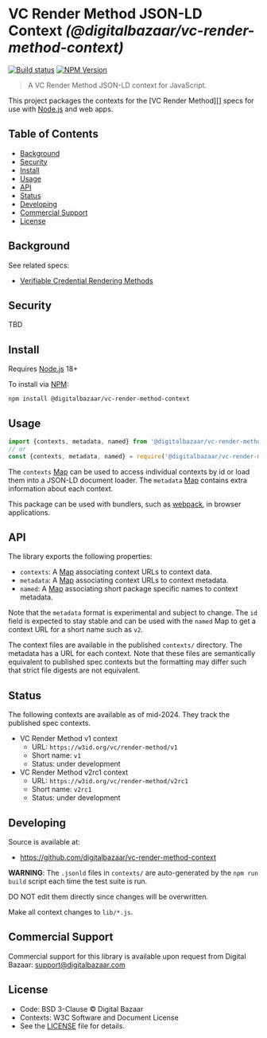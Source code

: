 # VC Render Method JSON-LD Context _(@digitalbazaar/vc-render-method-context)_

[![Build status](https://img.shields.io/github/actions/workflow/status/digitalbazaar/vc-render-method-context/main.yml)](https://github.com/digitalbazaar/vc-render-method-context/actions/workflow/main.yml)
[![NPM Version](https://img.shields.io/npm/v/@digitalbazaar/vc-render-method-context.svg)](https://npm.im/@digitalbazaar/vc-render-method-context)

> A VC Render Method JSON-LD context for JavaScript.

This project packages the contexts for the [VC Render Method][] specs for use
with [Node.js][] and web apps.

## Table of Contents

- [Background](#background)
- [Security](#security)
- [Install](#install)
- [Usage](#usage)
- [API](#api)
- [Status](#status)
- [Developing](#developing)
- [Commercial Support](#commercial-support)
- [License](#license)

## Background

See related specs:

* [Verifiable Credential Rendering Methods](https://w3c-ccg.github.io/vc-render-method/)

## Security

TBD

## Install

Requires [Node.js][] 18+

To install via [NPM][]:

```
npm install @digitalbazaar/vc-render-method-context
```

## Usage

```js
import {contexts, metadata, named} from '@digitalbazaar/vc-render-method-context';
// or
const {contexts, metadata, named} = require('@digitalbazaar/vc-render-method-context');
```

The `contexts` [Map][] can be used to access individual contexts by id or load
them into a JSON-LD document loader. The `metadata` [Map][] contains
extra information about each context.

This package can be used with bundlers, such as [webpack][], in browser
applications.

## API

The library exports the following properties:
- `contexts`: A [Map][] associating context URLs to context data.
- `metadata`: A [Map][] associating context URLs to context metadata.
- `named`: A [Map][] associating short package specific names to context
  metadata.

Note that the `metadata` format is experimental and subject to change. The `id`
field is expected to stay stable and can be used with the `named` Map to get a
context URL for a short name such as `v2`.

The context files are available in the published `contexts/` directory. The
metadata has a URL for each context. Note that these files are semantically
equivalent to published spec contexts but the formatting may differ such that
strict file digests are not equivalent.

## Status

The following contexts are available as of mid-2024. They track the published
spec contexts.

- VC Render Method v1 context
  - URL: `https://w3id.org/vc/render-method/v1`
  - Short name: `v1`
  - Status: under development
- VC Render Method v2rc1 context
  - URL: `https://w3id.org/vc/render-method/v2rc1`
  - Short name: `v2rc1`
  - Status: under development

## Developing

Source is available at:
- https://github.com/digitalbazaar/vc-render-method-context

**WARNING**: The `.jsonld` files in `contexts/` are auto-generated by the `npm
run build` script each time the test suite is run.

DO NOT edit them directly since changes will be overwritten.

Make all context changes to `lib/*.js`.

## Commercial Support

Commercial support for this library is available upon request from
Digital Bazaar: support@digitalbazaar.com

## License

- Code: BSD 3-Clause © Digital Bazaar
- Contexts: W3C Software and Document License
- See the [LICENSE](./LICENSE.md) file for details.

[Map]: https://developer.mozilla.org/en-US/docs/Web/JavaScript/Reference/Global_Objects/Map
[NPM]: https://www.npmjs.com/
[Node.js]: https://nodejs.org/
[webpack]: https://webpack.js.org/
